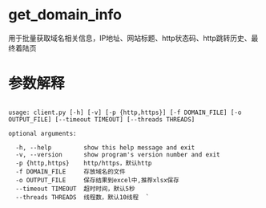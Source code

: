 # get_domain_info
用于批量获取域名相关信息，IP地址、网站标题、http状态码、http跳转历史、最终着陆页

# 参数解释
<pre><code>
usage: client.py [-h] [-v] [-p {http,https}] [-f DOMAIN_FILE] [-o OUTPUT_FILE] [--timeout TIMEOUT] [--threads THREADS]

optional arguments:

  -h, --help         show this help message and exit  
  -v, --version      show program's version number and exit  
  -p {http,https}    http/https，默认http  
  -f DOMAIN_FILE     存放域名的文件  
  -o OUTPUT_FILE     保存结果到excel中,推荐xlsx保存  
  --timeout TIMEOUT  超时时间，默认5秒  
  --threads THREADS  线程数，默认10线程  `
</code></pre>
